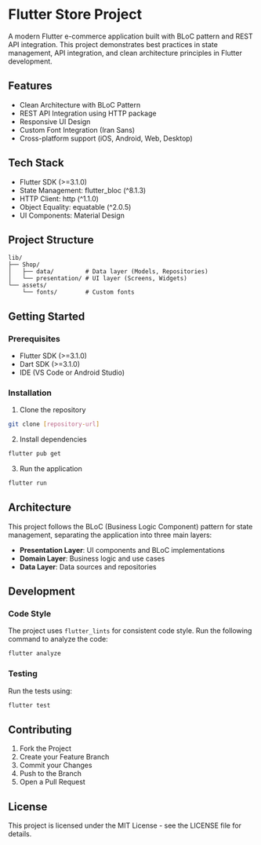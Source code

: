 # Flutter Store Project

A modern Flutter e-commerce application built with BLoC pattern and REST API integration. This project demonstrates best practices in state management, API integration, and clean architecture principles in Flutter development.

## Features

- Clean Architecture with BLoC Pattern
- REST API Integration using HTTP package
- Responsive UI Design
- Custom Font Integration (Iran Sans)
- Cross-platform support (iOS, Android, Web, Desktop)

## Tech Stack

- Flutter SDK (>=3.1.0)
- State Management: flutter_bloc (^8.1.3)
- HTTP Client: http (^1.1.0)
- Object Equality: equatable (^2.0.5)
- UI Components: Material Design

## Project Structure

```
lib/
├── Shop/
│   ├── data/         # Data layer (Models, Repositories)
│   └── presentation/ # UI layer (Screens, Widgets)
└── assets/
    └── fonts/        # Custom fonts
```

## Getting Started

### Prerequisites

- Flutter SDK (>=3.1.0)
- Dart SDK (>=3.1.0)
- IDE (VS Code or Android Studio)

### Installation

1. Clone the repository
```bash
git clone [repository-url]
```

2. Install dependencies
```bash
flutter pub get
```

3. Run the application
```bash
flutter run
```

## Architecture

This project follows the BLoC (Business Logic Component) pattern for state management, separating the application into three main layers:

- **Presentation Layer**: UI components and BLoC implementations
- **Domain Layer**: Business logic and use cases
- **Data Layer**: Data sources and repositories

## Development

### Code Style

The project uses `flutter_lints` for consistent code style. Run the following command to analyze the code:

```bash
flutter analyze
```

### Testing

Run the tests using:

```bash
flutter test
```

## Contributing

1. Fork the Project
2. Create your Feature Branch
3. Commit your Changes
4. Push to the Branch
5. Open a Pull Request

## License

This project is licensed under the MIT License - see the LICENSE file for details.
